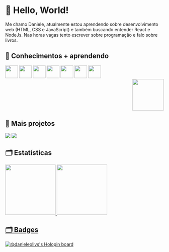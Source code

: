 # :wave: Hello, World! </br>

Me chamo Daniele, atualmente estou aprendendo sobre desenvolvimento web (HTML, CSS e JavaScript) e também buscando entender React e NodeJs. Nas horas vagas tento escrever sobre programação e falo sobre livros.

## 📖 Conhecimentos + aprendendo 

<div>
<img src="https://cdn.jsdelivr.net/gh/devicons/devicon/icons/html5/html5-original.svg" width="40" height="40"/> <img src="https://cdn.jsdelivr.net/gh/devicons/devicon/icons/css3/css3-original.svg" width="40" height="40"/> <img src="https://cdn.jsdelivr.net/gh/devicons/devicon/icons/javascript/javascript-original.svg" width="40" height="40"/> <img src="https://cdn.jsdelivr.net/gh/devicons/devicon/icons/react/react-original.svg" width="40" height="40"/> <img src="https://cdn.jsdelivr.net/gh/devicons/devicon/icons/nodejs/nodejs-original.svg" width="40" height="40"/> <img src="https://cdn.jsdelivr.net/gh/devicons/devicon/icons/bootstrap/bootstrap-original.svg" width="40" height="40"/> <img src="https://cdn.jsdelivr.net/gh/devicons/devicon/icons/jquery/jquery-original.svg" width="40" height="40"/></div>
<div align="right" ><img src="https://c.tenor.com/HKUc3og5OxAAAAAC/gato-cat.gif" width="100" height="100" /></div>

## 🔎 Mais projetos
<a href="https://dev.to/danieleoliveira"> <img src="https://img.shields.io/badge/dev.to-0A0A0A?style=for-the-badge&logo=devdotto&logoColor=white"></a>
<a href="https://codepen.io/DanieleOliveira"> <img src="https://img.shields.io/badge/Codepen-000000?style=for-the-badge&logo=codepen&logoColor=white"></a>

## 🗂 Estatísticas

<div>
<a href="https://github.com/DanieleOliveira1">
<img height="160em" src="https://github-readme-stats.vercel.app/api?username=danieleolivs&show_icons=true&theme=radical&include_all_commits=true&count_private=true"/>
<img height="160em" src="https://github-readme-stats.vercel.app/api/top-langs/?username=danieleolivs&layout=compact&langs_count=7&theme=radical"/>
</div>
  
  ## 🗂 Badges

  [![@danieleolivs's Holopin board](https://holopin.me/danieleolivs)](https://holopin.io/@danieleolivs)
